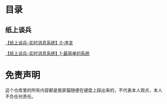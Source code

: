 # 目录

## 纸上谈兵

[【纸上谈兵-实时消息系统】0-序言](posts/real_time_messaging_service/0.foreword.md)

[【纸上谈兵-实时消息系统】1-最简单的系统](posts/real_time_messaging_service/1.smallest_system.md)

# 免责声明

这个仓库里的所有内容都是我家猫随便在键盘上踩出来的，不代表本人观点，本人不负任何责任。